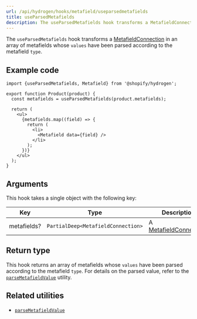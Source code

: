 ```yaml
---
url: /api/hydrogen/hooks/metafield/useparsedmetafields
title: useParsedMetafields
description: The useParsedMetafields hook transforms a MetafieldConnection in an array of metafields whose values have been parsed according to the metafield type.
---
```


The `useParsedMetafields` hook transforms a [MetafieldConnection](/api/storefront/reference/common-objects/metafieldconnection)
in an array of metafields whose `values` have been parsed according to the metafield `type`.

## Example code

```tsx
import {useParsedMetafields, Metafield} from '@shopify/hydrogen';

export function Product(product) {
  const metafields = useParsedMetafields(product.metafields);

  return (
    <ul>
      {metafields.map((field) => {
        return (
          <li>
            <Metafield data={field} />
          </li>
        );
      })}
    </ul>
  );
}
```

## Arguments

This hook takes a single object with the following key:

| Key         | Type                                                  | Description                                                                            |
| ----------- | ----------------------------------------------------- | -------------------------------------------------------------------------------------- |
| metafields? | <code>PartialDeep&#60;MetafieldConnection&#62;</code> | A [MetafieldConnection](/api/storefront/reference/common-objects/metafieldconnection). |

## Return type

This hook returns an array of metafields whose `values` have been parsed according to the metafield `type`. For details on the parsed value, refer to the [`parseMetafieldValue`](/api/hydrogen/utilities/parsemetafieldvalue) utility.

## Related utilities

- [`parseMetafieldValue`](/api/hydrogen/utilities/parsemetafieldvalue)
